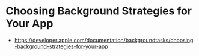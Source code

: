 # Choosing Background Strategies for Your App
- https://developer.apple.com/documentation/backgroundtasks/choosing-background-strategies-for-your-app
